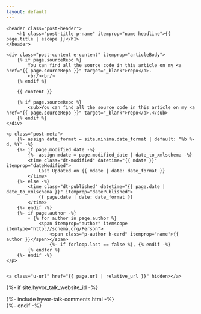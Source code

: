 ```yaml
---
layout: default
---
```


<article class="post h-entry" itemscope itemtype="http://schema.org/BlogPosting">

	<header class="post-header">
		<h1 class="post-title p-name" itemprop="name headline">{{ page.title | escape }}</h1>
	</header>

	<div class="post-content e-content" itemprop="articleBody">
		{% if page.sourceRepo %}
			You can find all the source code in this article on my <a href="{{ page.sourceRepo }}" target="_blank">repo</a>.
			<br/><br/>
		{% endif %}

		{{ content }}

		{% if page.sourceRepo %}
			<sub>You can find all the source code in this article on my <a href="{{ page.sourceRepo }}" target="_blank">repo</a>.</sub>
		{% endif %}
	</div>

	<p class="post-meta">
		{%- assign date_format = site.minima.date_format | default: "%b %-d, %Y" -%}
		{%- if page.modified_date -%}
			{%- assign mdate = page.modified_date | date_to_xmlschema -%}
			<time class="dt-modified" datetime="{{ mdate }}" itemprop="dateModified">
				Last Updated on {{ mdate | date: date_format }}
			</time>
		{%- else -%}
			<time class="dt-published" datetime="{{ page.date | date_to_xmlschema }}" itemprop="datePublished">
				{{ page.date | date: date_format }}
			</time>
		{%- endif -%} 
		{%- if page.author -%}
			• {% for author in page.author %}
				<span itemprop="author" itemscope itemtype="http://schema.org/Person">
					<span class="p-author h-card" itemprop="name">{{ author }}</span></span>
					{%- if forloop.last == false %}, {% endif -%}
			{% endfor %}
		{%- endif -%}
	</p>
	

	<a class="u-url" href="{{ page.url | relative_url }}" hidden></a>
</article>


{%- if site.hyvor_talk_website_id -%}
	<div class="comments">
		{%- include hyvor-talk-comments.html -%}
	</div>
{%- endif -%}
